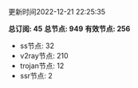 更新时间2022-12-21 22:25:35

**总订阅: 45**
**总节点: 949**
**有效节点: 256**
- ss节点: 32
- v2ray节点: 210
- trojan节点: 12
- ssr节点: 2
